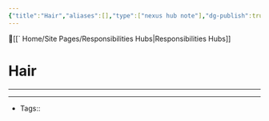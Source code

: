 ```yaml
---
{"title":"Hair","aliases":[],"type":["nexus hub note"],"dg-publish":true,"dg-hide":true,"publish":true,"tags":["hub-note","hair"],"permalink":"/hair/hair/","hide":true,"dgPassFrontmatter":true,"created":"2023-08-09T20:32:13.930-07:00","updated":"2023-09-10T15:55:18.147-07:00"}
---
```



🔺[[` Home/Site Pages/Responsibilities Hubs\|Responsibilities Hubs]]


# Hair
---











---
- Tags:: 








